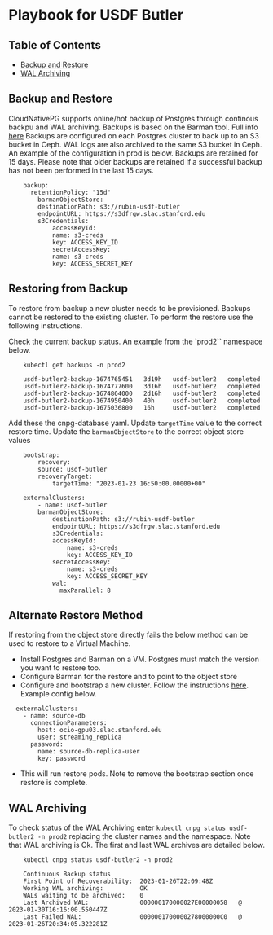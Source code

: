 # Playbook for USDF Butler


## Table of Contents

* [Backup and Restore](#backup-and-restore)
* [WAL Archiving](#wal-archiving)

## Backup and Restore

CloudNativePG supports online/hot backup of Postgres through continous backpu and WAL archiving.  Backups is based on the Barman tool.  Full info [here](https://cloudnative-pg.io/documentation/1.18/backup_recovery)  Backups are configured on each Postgres cluster to back up to an S3 bucket in Ceph.  WAL logs are also archived to the same S3 bucket in Ceph.  An example of the configuration in prod is below.  Backups are retained for 15 days.  Please note that older backups are retained if a successful backup has not been performed in the last 15 days.

```
    backup:
      retentionPolicy: "15d"
        barmanObjectStore:
        destinationPath: s3://rubin-usdf-butler
        endpointURL: https://s3dfrgw.slac.stanford.edu
        s3Credentials:
            accessKeyId:
            name: s3-creds
            key: ACCESS_KEY_ID
            secretAccessKey:
            name: s3-creds
            key: ACCESS_SECRET_KEY
```

## Restoring from Backup

To restore from backup a new cluster needs to be provisioned.  Backups cannot be restored to the existing cluster.  To perform the restore use the following instructions.

Check the current backup status.  An example from the `prod2`` namespace below.  

```
    kubectl get backups -n prod2

    usdf-butler2-backup-1674765451   3d19h   usdf-butler2   completed   
    usdf-butler2-backup-1674777600   3d16h   usdf-butler2   completed   
    usdf-butler2-backup-1674864000   2d16h   usdf-butler2   completed   
    usdf-butler2-backup-1674950400   40h     usdf-butler2   completed   
    usdf-butler2-backup-1675036800   16h     usdf-butler2   completed
```

Add these the cnpg-database yaml.  Update `targetTime` value to the correct restore time.  Update the `barmanObjectStore` to the correct object store values

```
    bootstrap:
        recovery:
        source: usdf-butler
        recoveryTarget:
            targetTime: "2023-01-23 16:50:00.00000+00"

    externalClusters:
        - name: usdf-butler
        barmanObjectStore:
            destinationPath: s3://rubin-usdf-butler
            endpointURL: https://s3dfrgw.slac.stanford.edu
            s3Credentials:
            accessKeyId:
                name: s3-creds
                key: ACCESS_KEY_ID
            secretAccessKey:
                name: s3-creds
                key: ACCESS_SECRET_KEY
            wal:
              maxParallel: 8
```

## Alternate Restore Method

If restoring from the object store directly fails the below method can be used to restore to a Virtual Machine.

* Install Postgres and Barman on a VM.  Postgres must match the version you want to restore too.
* Configure Barman for the restore and to point to the object store
* Configure and bootstrap a new cluster.  Follow the instructions [here](https://cloudnative-pg.io/documentation/1.18/bootstrap/#bootstrap-from-a-live-cluster-pg_basebackup).  Example config below.

```
  externalClusters:
    - name: source-db
      connectionParameters:
        host: ocio-gpu03.slac.stanford.edu
        user: streaming_replica
      password:
        name: source-db-replica-user
        key: password
```
* This will run restore pods.  Note to remove the bootstrap section once restore is complete.
  



## WAL Archiving

To check status of the WAL Archiving enter `kubectl cnpg status usdf-butler2 -n prod2` replacing the cluster names and the namespace.  Note that WAL archiving is Ok.  The first and last WAL archives are detailed below.

```
    kubectl cnpg status usdf-butler2 -n prod2

    Continuous Backup status
    First Point of Recoverability:  2023-01-26T22:09:48Z
    Working WAL archiving:          OK
    WALs waiting to be archived:    0
    Last Archived WAL:              000000170000027E00000058   @   2023-01-30T16:16:00.550447Z
    Last Failed WAL:                0000001700000278000000C0   @   2023-01-26T20:34:05.322281Z
```